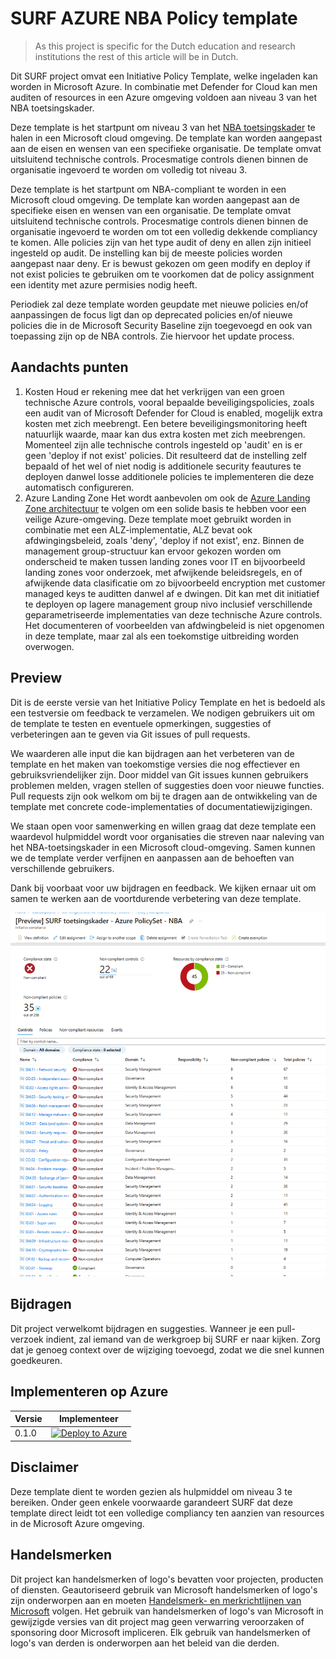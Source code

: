 # SURF AZURE NBA Policy template

> As this project is specific for the Dutch education and research institutions the rest of this article will be in Dutch.


Dit SURF project omvat een Initiative Policy Template, welke ingeladen kan worden in Microsoft Azure. In combinatie met Defender for Cloud kan men auditen of resources in een Azure omgeving voldoen aan niveau 3 van het NBA toetsingskader.

Deze template is het startpunt om niveau 3 van het [NBA toetsingskader](https://www.surf.nl/surfaudit-toetsingskader-beoordeel-je-informatiebeveiliging) te halen in een Microsoft cloud omgeving. De template kan worden aangepast aan de eisen en wensen van een specifieke organisatie. De template omvat uitsluitend technische controls. Procesmatige controls dienen binnen de organisatie ingevoerd te worden om volledig tot niveau 3.


Deze template is het startpunt om NBA-compliant te worden in een Microsoft cloud omgeving. De template kan worden aangepast aan de specifieke eisen en wensen van een organisatie. De template omvat uitsluitend technische controls. Procesmatige controls dienen binnen de organisatie ingevoerd te worden om tot een volledig dekkende compliancy te komen. Alle policies zijn van het type audit of deny en allen zijn initieel ingesteld op audit. De instelling kan bij de meeste policies worden aangepast naar deny. Er is bewust gekozen om geen modify en deploy if not exist policies te gebruiken om te voorkomen dat de policy assignment een identity met azure permisies nodig heeft. 

Periodiek zal deze template worden geupdate met nieuwe policies en/of aanpassingen de focus ligt dan op deprecated policies en/of nieuwe policies die in de Microsoft Security Baseline zijn toegevoegd en ook van toepassing zijn op de NBA controls. Zie hiervoor het update process.

## Aandachts punten
1. Kosten
Houd er rekening mee dat het verkrijgen van een groen technische Azure controls, vooral bepaalde beveiligingspolicies, zoals een audit van of Microsoft Defender for Cloud is enabled, mogelijk extra kosten met zich meebrengt. Een betere beveiligingsmonitoring heeft natuurlijk waarde, maar kan dus extra kosten met zich meebrengen. Momenteel zijn alle technische controls ingesteld op 'audit' en is er geen 'deploy if not exist' policies. Dit resulteerd dat de instelling zelf bepaald of het wel of niet nodig is additionele security feautures te deployen danwel losse additionele policies te implementeren die deze automatisch configureren. 
2. Azure Landing Zone 
Het wordt aanbevolen om ook de [Azure Landing Zone architectuur](https://aka.ms/alz) te volgen om een solide basis te hebben voor een veilige Azure-omgeving. Deze template moet gebruikt worden in combinatie met een ALZ-implementatie, ALZ bevat ook afdwingingsbeleid, zoals 'deny', 'deploy if not exist', enz. Binnen de management group-structuur kan ervoor gekozen worden om onderscheid te maken tussen landing zones voor IT en bijvoorbeeld landing zones voor onderzoek, met afwijkende beleidsregels, en of afwijkende data clasificatie om zo bijvoorbeeld encryption met customer managed keys te auditten danwel af e dwingen. Dit kan met dit initiatief te deployen op lagere management group nivo inclusief verschillende geparametriseerde implementaties van deze technische Azure controls.
Het documenteren of voorbeelden van afdwingbeleid is niet opgenomen in deze template, maar zal als een toekomstige uitbreiding worden overwogen.


## Preview
Dit is de eerste versie van het Initiative Policy Template en het is bedoeld als een testversie om feedback te verzamelen. We nodigen gebruikers uit om de template te testen en eventuele opmerkingen, suggesties of verbeteringen aan te geven via Git issues of pull requests.

We waarderen alle input die kan bijdragen aan het verbeteren van de template en het maken van toekomstige versies die nog effectiever en gebruiksvriendelijker zijn. Door middel van Git issues kunnen gebruikers problemen melden, vragen stellen of suggesties doen voor nieuwe functies. Pull requests zijn ook welkom om bij te dragen aan de ontwikkeling van de template met concrete code-implementaties of documentatiewijzigingen.

We staan open voor samenwerking en willen graag dat deze template een waardevol hulpmiddel wordt voor organisaties die streven naar naleving van het NBA-toetsingskader in een Microsoft cloud-omgeving. Samen kunnen we de template verder verfijnen en aanpassen aan de behoeften van verschillende gebruikers.

Dank bij voorbaat voor uw bijdragen en feedback. We kijken ernaar uit om samen te werken aan de voortdurende verbetering van deze template.

![alt text](./media/Screenshot.policy.png?raw=true "NBA compliancy example")

## Bijdragen

Dit project verwelkomt bijdragen en suggesties. Wanneer je een pull-verzoek indient, zal iemand van de werkgroep bij SURF er naar kijken. Zorg dat je genoeg context over de wijziging toevoegd, zodat we die snel kunnen goedkeuren.

## Implementeren op Azure

| Versie | Implementeer |
|---|---|
| 0.1.0 |[![Deploy to Azure](https://aka.ms/deploytoazurebutton)](./docs/README.md)

## Disclaimer

Deze template dient te worden gezien als hulpmiddel om niveau 3 te bereiken. Onder geen enkele voorwaarde garandeert SURF dat deze template direct leidt tot een volledige compliancy ten aanzien van resources in de Microsoft Azure omgeving.

## Handelsmerken

Dit project kan handelsmerken of logo's bevatten voor projecten, producten of diensten. Geautoriseerd gebruik van Microsoft handelsmerken of logo's zijn onderworpen aan en moeten [Handelsmerk- en merkrichtlijnen van Microsoft](https://www.microsoft.com/en-us/legal/intellectualproperty/trademarks/usage/general) volgen. Het gebruik van handelsmerken of logo's van Microsoft in gewijzigde versies van dit project mag geen verwarring veroorzaken of sponsoring door Microsoft impliceren. Elk gebruik van handelsmerken of logo's van derden is onderworpen aan het beleid van die derden.
